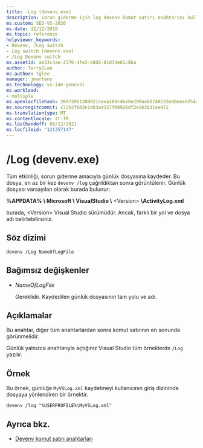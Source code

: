 ```yaml
---
title: -Log (devenv.exe)
description: Sorun giderme için log devenv komut satırı anahtarını kullanarak tüm etkinlikleri günlük dosyasına günlüğe kaydedin.
ms.custom: SEO-VS-2020
ms.date: 12/12/2018
ms.topic: reference
helpviewer_keywords:
- Devenv, /Log switch
- Log switch [devenv.exe]
- /Log Devenv switch
ms.assetid: ae23c4ae-2376-4fe3-b8d2-81d34e61c8ba
author: TerryGLee
ms.author: tglee
manager: jmartens
ms.technology: vs-ide-general
ms.workload:
- multiple
ms.openlocfilehash: 20972061208021ceea189c46e8e299a488748532e40eeed2544f28db13887efd
ms.sourcegitcommit: c72b2f603e1eb3a4157f00926df2e263831ea472
ms.translationtype: MT
ms.contentlocale: tr-TR
ms.lasthandoff: 08/12/2021
ms.locfileid: "121357147"
---
```

# <a name="log-devenvexe"></a>/Log (devenv.exe)

Tüm etkinliği, sorun giderme amacıyla günlük dosyasına kaydeder. Bu dosya, en az bir kez `devenv /log` çağrıldıktan sonra görüntülenir. Günlük dosyası varsayılan olarak burada bulunur:

**%APPDATA% \\ Microsoft \\ VisualStudio \\** \<Version\> **\\ActivityLog.xml**

burada, \<Version\> Visual Studio sürümüdür. Ancak, farklı bir yol ve dosya adı belirtebilirsiniz.

## <a name="syntax"></a>Söz dizimi

```shell
devenv /Log NameOfLogFile
```

## <a name="arguments"></a>Bağımsız değişkenler

- *NameOfLogFile*

  Gereklidir. Kaydedilen günlük dosyasının tam yolu ve adı.

## <a name="remarks"></a>Açıklamalar

Bu anahtar, diğer tüm anahtarlardan sonra komut satırının en sonunda görünmelidir.

Günlük yalnızca anahtarıyla açtığınız Visual Studio tüm örneklerde `/Log` yazılır.

## <a name="example"></a>Örnek

Bu örnek, günlüğe `MyVSLog.xml` kaydetmeyi kullanıcının giriş dizininde dosyaya yönlendiren bir örnektir.

```shell
devenv /log "%USERPROFILE%\MyVSLog.xml"
```

## <a name="see-also"></a>Ayrıca bkz.

- [Devenv komut satırı anahtarları](../../ide/reference/devenv-command-line-switches.md)
